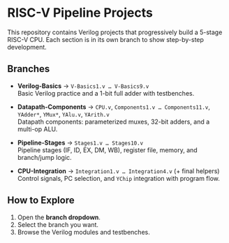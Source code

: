 # RISC-V Pipeline Projects

This repository contains Verilog projects that progressively build a 5-stage RISC-V CPU. Each section is in its own branch to show step-by-step development.

## Branches

- **Verilog-Basics** → `V-Basics1.v … V-Basics9.v`  
  Basic Verilog practice and a 1-bit full adder with testbenches.  

- **Datapath-Components** → `CPU.v`, `Components1.v … Components11.v`, `YAdder*`, `YMux*`, `YAlu.v`, `YArith.v`  
  Datapath components: parameterized muxes, 32-bit adders, and a multi-op ALU.  

- **Pipeline-Stages** → `Stages1.v … Stages10.v`  
  Pipeline stages (IF, ID, EX, DM, WB), register file, memory, and branch/jump logic.  

- **CPU-Integration** → `Integration1.v … Integration4.v` (+ final helpers)  
  Control signals, PC selection, and `YChip` integration with program flow.  

## How to Explore
1. Open the **branch dropdown**.  
2. Select the branch you want.  
3. Browse the Verilog modules and testbenches.
